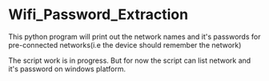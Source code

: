 # Wifi_Password_Extraction
This python program will print out the network names and it's passwords for pre-connected networks(i.e the device should remember the network)

The script work is in progress. But for now the script can list network and it's password on windows platform.
